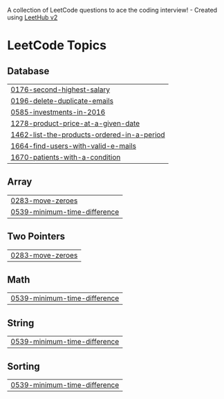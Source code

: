 A collection of LeetCode questions to ace the coding interview! - Created using [LeetHub v2](https://github.com/arunbhardwaj/LeetHub-2.0)
<!---LeetCode Topics Start-->
# LeetCode Topics
## Database
|  |
| ------- |
| [0176-second-highest-salary](https://github.com/itsan2448/leetcode-solutions-/tree/master/0176-second-highest-salary) |
| [0196-delete-duplicate-emails](https://github.com/itsan2448/leetcode-solutions-/tree/master/0196-delete-duplicate-emails) |
| [0585-investments-in-2016](https://github.com/itsan2448/leetcode-solutions-/tree/master/0585-investments-in-2016) |
| [1278-product-price-at-a-given-date](https://github.com/itsan2448/leetcode-solutions-/tree/master/1278-product-price-at-a-given-date) |
| [1462-list-the-products-ordered-in-a-period](https://github.com/itsan2448/leetcode-solutions-/tree/master/1462-list-the-products-ordered-in-a-period) |
| [1664-find-users-with-valid-e-mails](https://github.com/itsan2448/leetcode-solutions-/tree/master/1664-find-users-with-valid-e-mails) |
| [1670-patients-with-a-condition](https://github.com/itsan2448/leetcode-solutions-/tree/master/1670-patients-with-a-condition) |
## Array
|  |
| ------- |
| [0283-move-zeroes](https://github.com/itsan2448/leetcode-solutions-/tree/master/0283-move-zeroes) |
| [0539-minimum-time-difference](https://github.com/itsan2448/leetcode-solutions-/tree/master/0539-minimum-time-difference) |
## Two Pointers
|  |
| ------- |
| [0283-move-zeroes](https://github.com/itsan2448/leetcode-solutions-/tree/master/0283-move-zeroes) |
## Math
|  |
| ------- |
| [0539-minimum-time-difference](https://github.com/itsan2448/leetcode-solutions-/tree/master/0539-minimum-time-difference) |
## String
|  |
| ------- |
| [0539-minimum-time-difference](https://github.com/itsan2448/leetcode-solutions-/tree/master/0539-minimum-time-difference) |
## Sorting
|  |
| ------- |
| [0539-minimum-time-difference](https://github.com/itsan2448/leetcode-solutions-/tree/master/0539-minimum-time-difference) |
<!---LeetCode Topics End-->